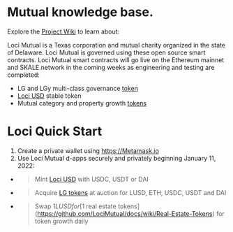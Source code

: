 # Mutual knowledge base.

Explore the [Project Wiki](https://github.com/LociMutual/docs/wiki) to learn about:

   Loci Mutual is a Texas corporation and mutual charity organized in the state of Delaware. Loci Mutual is governed using these open source smart contracts. Loci Mutual smart contracts will go live on the Ethereum mainnet and SKALE.network in the coming weeks as engineering and testing are completed: <br>
   * LG and LGy multi-class governance [token](https://github.com/LociMutual/docs/wiki/Mutual-Governance:-LG-token) <br>
   * [Loci USD](https://github.com/LociMutual/docs/wiki/Stable-Token:-LUSD) stable token <br>
   * Mutual category and property growth [tokens](https://github.com/LociMutual/docs/wiki/CMBT-Mortgage-token) <br>
# Loci Quick Start

1. Create a private wallet using https://Metamask.io
1. Use Loci Mutual d-apps securely and privately beginning January 11, 2022:
* > Mint [Loci USD](https://github.com/LociMutual/docs/wiki/Stable-Token:-LUSD) with USDC, USDT or DAI
* > Acquire [LG tokens](https://github.com/LociMutual/docs/wiki/Mutual-Governance:-LG-token) at auction for LUSD, ETH, USDC, USDT and DAI
* > Swap $1 LUSD for [$1 real estate tokens](https://github.com/LociMutual/docs/wiki/Real-Estate-Tokens) for token growth daily
